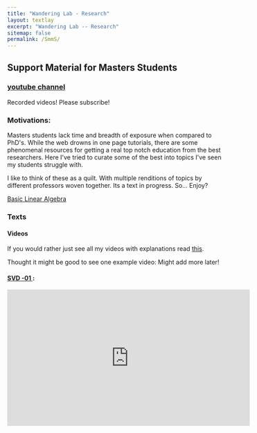 ```yaml
---
title: "Wandering Lab - Research"
layout: textlay
excerpt: "Wandering Lab -- Research"
sitemap: false
permalink: /SmmS/
---
```


## Support Material for Masters Students
### [youtube channel](https://www.youtube.com/channel/UC-y9ujtuX7OLibT436zoo9A)
Recorded videos!  Please subscribe!

### Motivations:
Masters students lack time and breadth of exposure when compared to PhD's. While the web drowns in one page tutorials, there are some phenomenal resources for getting a real top notch education from the best researchers.  Here I've tried to curate some of the best into topics I've seen my students struggle with.

I like to think of these as a quilt.  With multiple renditions of topics by different professors woven together.
Its a text in progress.  So... Enjoy?

[Basic Linear Algebra](https://docs.google.com/document/d/1OkprOAfrTL_p43__YXqzVI5B2pyJwtbBkL68DFKuHhY/edit?usp=sharing)


### Texts

#### Videos



If you would rather just see all my videos with explanations read [this](https://docs.google.com/document/d/1Q2q2DHehOtgKk65aWzuqf4TZOJl3jHDAEbpM_kTvAT0/edit?usp=sharing).


Thought it might be good to see one example video:  Might add more later!
#### [SVD -01 ](https://youtu.be/IyRDs_OI0Vc):
<iframe width="560" height="315" src="https://www.youtube.com/embed/IyRDs_OI0Vc" frameborder="0" allow="accelerometer; autoplay; encrypted-media; gyroscope; picture-in-picture" allowfullscreen></iframe>
